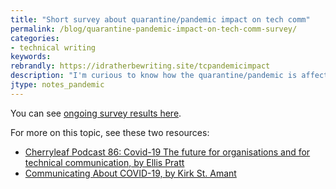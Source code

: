 ```yaml
---
title: "Short survey about quarantine/pandemic impact on tech comm"
permalink: /blog/quarantine-pandemic-impact-on-tech-comm-survey/
categories:
- technical writing
keywords:
rebrandly: https://idratherbewriting.site/tcpandemicimpact
description: "I'm curious to know how the quarantine/pandemic is affecting tech comm. I created a short survey to gather some insights about possible trends. It's unclear how tech comm will play out &mdash; there could be gains in places and losses in others."
jtype: notes_pandemic
---
```


You can see [ongoing survey results here](https://www.questionpro.com/t/PGzGMZhSHg).

<script>
EMBED_PARAMS = {};
EMBED_PARAMS.surveyID =7330828;
EMBED_PARAMS.domain ="//www.questionpro.com";
EMBED_PARAMS.src ="//www.questionpro.com/a/TakeSurvey?tt=QiqZqeBAoos%3D";
EMBED_PARAMS.width ="100%";
EMBED_PARAMS.height = "1200px";
EMBED_PARAMS.border = "hidden";
</script>
<div id="div_7330828"></div>
<script src="//www.questionpro.com/javascript/embedsurvey.js?version=1"></script>

For more on this topic, see these two resources:

* [Cherryleaf Podcast 86: Covid-19 The future for organisations and for technical communication, by Ellis Pratt](https://www.cherryleaf.com/2020/04/podcast-86-covid-19-the-future-for-organisations-and-for-technical-communication/)
* [Communicating About COVID-19, by Kirk St. Amant](https://communicating-about-covid19.weebly.com/)
